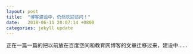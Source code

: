 ```yaml
---
layout: post
title:  "博客建设中，仍然欢迎访问！"
date:   2018-06-11 20:07:14 +0800
categories: jekyll update
---
```


正在一篇一篇的把以前放在百度空间和教育网博客的文章迁移过来，建设中……

